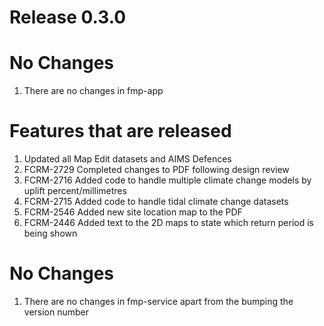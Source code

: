 # Release 0.3.0

# No Changes
1) There are no changes in fmp-app


# Features that are released
1) Updated all Map Edit datasets and AIMS Defences
2) FCRM-2729 Completed changes to PDF following design review
3) FCRM-2716 Added code to handle multiple climate change models by uplift percent/millimetres
4) FCRM-2715 Added code to handle tidal climate change datasets
5) FCRM-2546 Added new site location map to the PDF
6) FCRM-2446 Added text to the 2D maps to state which return period is being shown

# No Changes
1) There are no changes in fmp-service apart from the bumping the version number